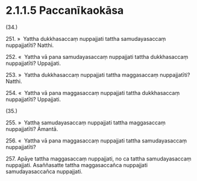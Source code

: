 

# 2.1.1.5 Paccanīkaokāsa





(34.)

251\. »  Yattha dukkhasaccaṃ nuppajjati tattha samudayasaccaṃ nuppajjatīti? Natthi.

252\. «  Yattha vā pana samudayasaccaṃ nuppajjati tattha dukkhasaccaṃ nuppajjatīti? Uppajjati.

253\. »  Yattha dukkhasaccaṃ nuppajjati tattha maggasaccaṃ nuppajjatīti? Natthi.

254\. «  Yattha vā pana maggasaccaṃ nuppajjati tattha dukkhasaccaṃ nuppajjatīti? Uppajjati.

(35.)

255\. »  Yattha samudayasaccaṃ nuppajjati tattha maggasaccaṃ nuppajjatīti? Āmantā.

256\. «  Yattha vā pana maggasaccaṃ nuppajjati tattha samudayasaccaṃ nuppajjatīti?

257\. Apāye tattha maggasaccaṃ nuppajjati, no ca tattha samudayasaccaṃ nuppajjati. Asaññasatte tattha maggasaccañca nuppajjati samudayasaccañca nuppajjati.



